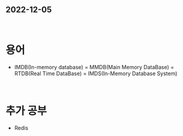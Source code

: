## 2022-12-05
<br/>

# 용어
- IMDB(In-memory database) = MMDB(Main Memory DataBase) = RTDB(Real Time DataBase) = IMDS(In-Memory Database System)

<br/>

# 추가 공부
- Redis

